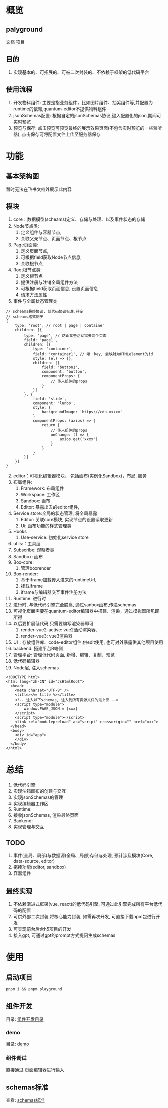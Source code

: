 

# 概览

## palyground

[文档](https://little-littleprogrammer.github.io/quantum-lowcode/docs/index.html)
[项目](https://little-littleprogrammer.github.io/quantum-lowcode/playground/index.html)

## 目的

1. 实现基本的、可拓展的、可被二次封装的、不依赖于框架的低代码平台

## 使用流程

1. 开发物料组件: 主要是指业务组件，比如图片组件、抽奖组件等,并配置为runtime的依赖,quantum-editor不提供物料组件
2. jsonSchemas配置: 根据自定的jsonSchemas协议,键入配置化的json,期间可实时预览
3. 预览与保存: 点击预览可预览最终的展示效果页面(不包含实时预览的一些监听器), 点击保存可将配置文件上传至服务器保存

# 功能

## 基本架构图

暂时无法在飞书文档外展示此内容

## 模块

1. core：数据模型(scheams)定义、存储与处理、以及事件状态的存储
1. Node节点类:
    1. 定义组件与容器节点,
    2. 关联父亲节点、页面节点、根节点
2. Page页面类:
    1. 定义页面节点,
    2. 可根据field获取Node节点信息,
    3. 关联根节点
3. Root根节点类:
    1. 定义根节点
    2. 提供注册与注销全局组件方法
    3. 可根据field获取页面信息, 设置页面信息
    4. 请求方法属性
4. 事件与全局状态管理类

```
// scheams最终协议, 低代码协议标准,待定
// scheams格式例子
{
    type: 'root', // root | page | container
    children: [{
        type: 'page', // 防止某些活动需要两个页面
        field: 'page1',
        children: [{
            type: 'container',
            field: 'container1', // 唯一key, 会映射为HTMLelement的id
            style: (el) => {},
            children: [{
                field: 'button1',
                component: 'button',
                componentProps: {
                    // 传入组件的props
                }
            }]
        }, {
            field: 'slide',
            component: 'lunbo',
            style: {
                backgroundImage: 'https://cdn.xxxxx'
            }
            componentProps: (axios) => {
                return {
                    // 传入组件的props
                    onChange: () => {
                        axios.get('xxxx')
                    }
                }
            }
        }]
    }]
}
```

2. editor：可视化编辑器模块， 包括画布(实例化Sandbox)，布局, 服务
1. 布局组件:
    1. Framework: 布局组件
    2. Workspace: 工作区
    3. Sandbox: 画布
    4. Editor: 暴露出去的editor组件,
2. Service store:全局的状态管理, 将全局暴露
    1. Editor: 关联core模块, 实现节点的设置读取更新
    2. Ui: 画布功能的样式管理类
3. Hooks
    1. Use-service: 初始化service store
3. utils:：工具层
1. Subscribe: 观察者类
4. Sandbox: 画布
1. Box-core:
    1. 管理boxrender
2. Box-render:
    1. 基于iframe加载传入进来的runtimeUrl,
    2. 挂载iframe
    3. iframe与编辑器交互事件注册方法
5. Runtime: 进行时
1. 进行时, 与低代码引擎完全脱离, 通过sanbox画布,传递schemas
2. 可视化页面需要在quantum-editor编辑器中搭建、渲染，通过模拟器所见即所得
3. 以后要扩展低代码,只需要编写渲染器即可
    1. render-vue2-active: vue2活动渲染器,
    2. render-vue3: vue3渲染器
6. UI：存放组件库、code-editor组件,供edit使用, 也可对外暴露供其他项目使用
7. backend: 搭建平台B端侧
1. 管理平台: 管理低代码页面, 新增、编辑、复制、预览
2. 低代码编辑器
8. Node层, 注入schemas

```
<!DOCTYPE html>
<html lang="zh-CN" id="JsHtmlRoot">
  <head>
    <meta charset="UTF-8" />
    <title><%= title %></title>
    <!-- 注入以下schemas, 注入到所有资源文件的最上面 -->
    <script type="module"> 
        window.PAGE_JSON = {xxx}
    </script>
    <script type="module"></script>
    <link rel="modulepreload" as="script" crossorigin="" href="xxx">
  </head>
  <body>
    <div id="app">
    </div>
  </body>
</html>
```

# 总结

1. 低代码引擎:
1. 实现沙箱画布的创建与交互
2. 实现jsonSchemas的管理
3. 实现编辑器工作区
2. Runtime:
1. 接收jsonSchemas, 渲染最终页面
3. Bankend:
1. 实现管理与交互

## TODO

1. 事件(全局、局部)与数据源(全局、局部)存储与处理, 预计涉及模块(Core, data-source, editor)
2. 拖拽功能(editor, sandbox)
3. 容器组件

## 最终实现

1. 不依赖渐进式框架(vue, react)的低代码引擎, 可通过此引擎完成所有平台低代码的配置
2. 可供外部二次封装,将核心能力封装, 如需再次开发, 可直接下载npm包进行开发
3. 可实现前台后台h5项目的开发
4. 接入gpt, 可通过gpt的prompt方式提问生成schemas


# 使用

## 启动项目

```
pnpm i && pnpm playground
```

## 组件开发

目录: [组件开发目录](packages/ui-vue2)

### demo

目录: [demo](packages/ui-vue2/src/q-demo)

### 组件调试

直接通过 页面编辑器进行输入

## schemas标准

查看: [schemas标准](apps/quantum-docs/docs/api/schema/index.md)